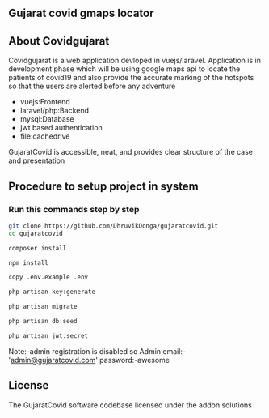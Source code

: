 ## Gujarat covid gmaps locator



## About Covidgujarat 

Covidgujarat is a web application devloped in vuejs/laravel.  Application is in development phase which will be using google maps api to locate the patients of covid19
and also provide the accurate marking of the hotspots so that the users are alerted before any adventure

- vuejs:Frontend
- laravel/php:Backend
- mysql:Database
- jwt based authentication
- file:cachedrive


GujaratCovid is accessible, neat, and provides clear structure of the case and presentation

## Procedure to setup project in system
### Run this commands step by step
```bash
git clone https://github.com/DhruvikDonga/gujaratcovid.git
cd gujaratcovid

composer install

npm install

copy .env.example .env

php artisan key:generate

php artisan migrate

php artisan db:seed   

php artisan jwt:secret
```
 Note:-admin registration is disabled so Admin email:-'admin@gujaratcovid.com' password:-awesome





## License

The GujaratCovid software codebase licensed under the addon solutions
